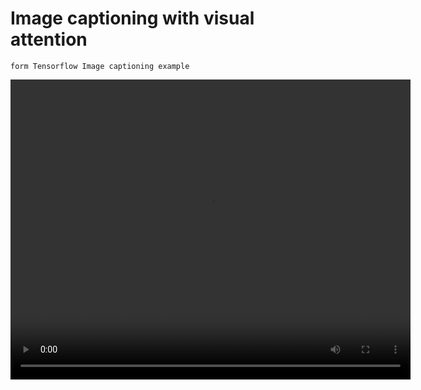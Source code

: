 # Image captioning with visual attention

`form Tensorflow Image captioning example`


<video width="640" height="480" controls>
  <source src="attion_maps_crop_cs-gril_bone.mp4" type="video/mp4">
  我的精彩影片
</video>



